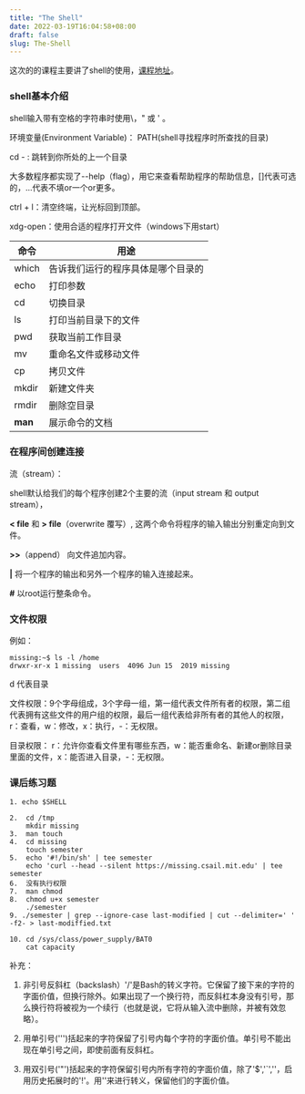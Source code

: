 ```yaml
---
title: "The Shell"
date: 2022-03-19T16:04:58+08:00
draft: false
slug: The-Shell
---
```


这次的的课程主要讲了shell的使用，[课程地址](https://missing-semester-cn.github.io/2020/course-shell/)。

### shell基本介绍

shell输入带有空格的字符串时使用\，" 或 ' 。

环境变量(Environment Variable)： PATH(shell寻找程序时所查找的目录)

cd - : 跳转到你所处的上一个目录

大多数程序都实现了--help（flag），用它来查看帮助程序的帮助信息，[]代表可选的，...代表不填or一个or更多。

ctrl + l：清空终端，让光标回到顶部。

xdg-open：使用合适的程序打开文件（windows下用start）

| 命令 | 用途 |
| --- | --- |
| which | 告诉我们运行的程序具体是哪个目录的 |
| echo | 打印参数 |
| cd | 切换目录 |
| ls | 打印当前目录下的文件 |
| pwd | 获取当前工作目录 |
| mv | 重命名文件或移动文件 |
| cp | 拷贝文件 |
| mkdir | 新建文件夹 |
| rmdir | 删除空目录 |
| **man** | 展示命令的文档 |

### 在程序间创建连接

流（stream）：

shell默认给我们的每个程序创建2个主要的流（input stream 和 output stream），

**< file** 和 **> file**（overwrite 覆写）, 这两个命令将程序的输入输出分别重定向到文件。

**\>\>**（append） 向文件追加内容。

**\|** 将一个程序的输出和另外一个程序的输入连接起来。

**\#** 以root运行整条命令。 

### 文件权限

例如：

~~~
missing:~$ ls -l /home
drwxr-xr-x 1 missing  users  4096 Jun 15  2019 missing
~~~ 

d 代表目录

文件权限：9个字母组成，3个字母一组，第一组代表文件所有者的权限，第二组代表拥有这些文件的用户组的权限，最后一组代表给非所有者的其他人的权限，r：查看，w：修改，x：执行，-：无权限。

目录权限： r：允许你查看文件里有哪些东西，w：能否重命名、新建or删除目录里面的文件，x：能否进入目录，-：无权限。

### 课后练习题

~~~
1. echo $SHELL

2.  cd /tmp
    mkdir missing
3.  man touch
4.  cd missing
    touch semester
5.  echo '#!/bin/sh' | tee semester
    echo 'curl --head --silent https://missing.csail.mit.edu' | tee semester 
6.  没有执行权限
7.  man chmod
8.  chmod u+x semester
    ./semester
9. ./semester | grep --ignore-case last-modified | cut --delimiter=' ' -f2- > last-modiffied.txt

10. cd /sys/class/power_supply/BAT0
    cat capacity
~~~
补充：

1. 非引号反斜杠（backslash）'/'是Bash的转义字符。它保留了接下来的字符的字面价值，但换行除外。如果出现了一个换行符，而反斜杠本身没有引号，那么换行符将被视为一个续行（也就是说，它将从输入流中删除，并被有效忽略）。

2. 用单引号(''')括起来的字符保留了引号内每个字符的字面价值。单引号不能出现在单引号之间，即使前面有反斜杠。

3. 用双引号('"')括起来的字符保留引号内所有字符的字面价值，除了'$','`','\'，启用历史拓展时的'!'。用'\'来进行转义，保留他们的字面价值。
